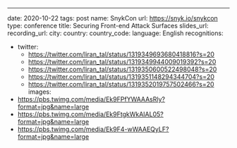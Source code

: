 ---
date: 2020-10-22
tags: post
name: SnykCon
url: https://snyk.io/snykcon
type: conference
title: Securing Front-end Attack Surfaces
slides_url: 
recording_url: 
city: 
country: 
country_code:
language: English
recognitions:
  - twitter:
    - https://twitter.com/liran_tal/status/1319349693680418816?s=20
    - https://twitter.com/liran_tal/status/1319349944009019392?s=20
    - https://twitter.com/liran_tal/status/1319350600522498048?s=20
    - https://twitter.com/liran_tal/status/1319351148294344704?s=20
    - https://twitter.com/liran_tal/status/1319352019757502466?s=20
images:
  - https://pbs.twimg.com/media/Ek9FPfYWAAAsRly?format=jpg&name=large
  - https://pbs.twimg.com/media/Ek9FtgkWkAIAL05?format=jpg&name=large
  - https://pbs.twimg.com/media/Ek9F4-wWAAEQyLF?format=jpg&name=large
